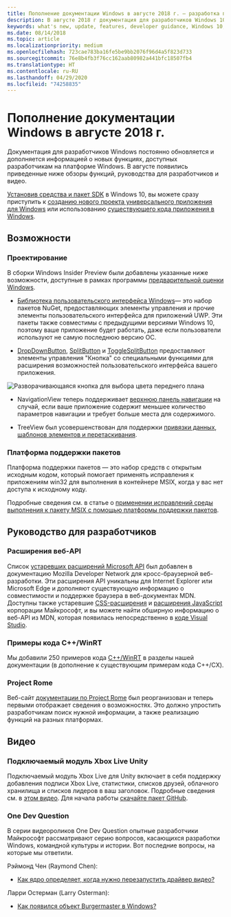 ```yaml
---
title: Пополнение документации Windows в августе 2018 г. — разработка приложений UWP
description: В августе 2018 г документация для разработчиков Windows 10 пополнилась описанием новых возможностей, видеоматериалами, примерами и руководствами для разработчиков.
keywords: what's new, update, features, developer guidance, Windows 10, august
ms.date: 08/14/2018
ms.topic: article
ms.localizationpriority: medium
ms.openlocfilehash: 723cae783ba16fe5be9bb2076f96d4a5f823d733
ms.sourcegitcommit: 76e8b4fb3f76cc162aab80982a441bfc18507fb4
ms.translationtype: HT
ms.contentlocale: ru-RU
ms.lasthandoff: 04/29/2020
ms.locfileid: "74258835"
---
```

# <a name="whats-new-in-the-windows-developer-docs-in-august-2018"></a>Пополнение документации Windows в августе 2018 г.

Документация для разработчиков Windows постоянно обновляется и дополняется информацией о новых функциях, доступных разработчикам на платформе Windows. В августе появились приведенные ниже обзоры функций, руководства для разработчиков и видео.

[Установив средства и пакет SDK](https://developer.microsoft.com/windows/downloads#_blank) в Windows 10, вы можете сразу приступить к [созданию нового проекта универсального приложения для Windows](../get-started/create-uwp-apps.md) или использованию [существующего кода приложения в Windows](../porting/index.md).

## <a name="features"></a>Возможности

### <a name="design"></a>Проектирование

В сборки Windows Insider Preview были добавлены указанные ниже возможности, доступные в рамках программы [предварительной оценки Windows](https://insider.windows.com/).

* [Библиотека пользовательского интерфейса Windows](https://docs.microsoft.com/uwp/toolkits/winui/)— это набор пакетов NuGet, предоставляющих элементы управления и прочие элементы пользовательского интерфейса для приложений UWP. Эти пакеты также совместимы с предыдущими версиями Windows 10, поэтому ваше приложение будет работать, даже если пользователи используют не самую последнюю версию ОС.

* [DropDownButton](../design/controls-and-patterns/buttons.md#create-a-drop-down-button), [SplitButton](../design/controls-and-patterns/buttons.md#create-a-split-button) и [ToggleSplitButton](../design/controls-and-patterns/buttons.md#create-a-toggle-split-button) предоставляют элементы управления "Кнопка" со специальными функциями для расширения возможностей пользовательского интерфейса вашего приложения.

![Разворачивающаяся кнопка для выбора цвета переднего плана](../design/controls-and-patterns/images/split-button-rtb.png)

* NavigationView теперь поддерживает [верхнюю панель навигации](../design/controls-and-patterns/navigationview.md) на случай, если ваше приложение содержит меньшее количество параметров навигации и требует больше места для содержимого.

* TreeView был усовершенствован для поддержки [привязки данных, шаблонов элементов и перетаскивания](../design/controls-and-patterns/tree-view.md).

### <a name="package-support-framework"></a>Платформа поддержки пакетов

Платформа поддержки пакетов — это набор средств с открытым исходным кодом, который помогает применять исправления к приложениям win32 для выполнения в контейнере MSIX, когда у вас нет доступа к исходному коду.

Подробные сведения см. в статье о [применении исправлений среды выполнения к пакету MSIX с помощью платформы поддержки пакетов](../porting/package-support-framework.md).

## <a name="developer-guidance"></a>Руководство для разработчиков

### <a name="web-api-extensions"></a>Расширения веб-API

Список [устаревших расширений Microsoft API](https://developer.mozilla.org/docs/Web/API/Microsoft_API_extensions) был добавлен в документацию Mozilla Developer Network для кросс-браузерной веб-разработки. Эти расширения API уникальны для Internet Explorer или Microsoft Edge и дополняют существующую информацию о совместимости и поддержке браузера в веб-документах MDN. Доступны также устаревшие [CSS-расширения](https://developer.mozilla.org/docs/Web/CSS/Microsoft_Extensions) и [расширения JavaScript](https://developer.mozilla.org/docs/Web/JavaScript/Microsoft_JavaScript_extensions) корпорации Майкрософт, и вы можете найти обширную информацию о веб-API из MDN, которая появилась непосредственно в [коде Visual Studio](https://code.visualstudio.com/updates/v1_25#_new-css-pseudo-selectors-and-pseudo-elements-from-mdn).

### <a name="cwinrt-code-examples"></a>Примеры кода C++/WinRT

Мы добавили 250 примеров кода [C++/WinRT](../cpp-and-winrt-apis/index.md) в разделы нашей документации (в дополнение к существующим примерам кода C++/CX).

### <a name="project-rome"></a>Project Rome

Веб-сайт [документации по Project Rome](https://docs.microsoft.com/windows/project-rome/) был реорганизован и теперь первыми отображает сведения о возможностях. Это должно упростить разработчикам поиск нужной информации, а также реализацию функций на разных платформах.

## <a name="videos"></a>Видео

### <a name="xbox-live-unity-plugin"></a>Подключаемый модуль Xbox Live Unity

Подключаемый модуль Xbox Live для Unity включает в себя поддержку добавления подписи Xbox Live, статистики, списков друзей, облачного хранилища и списков лидеров в ваш заголовок. Подробные сведения см. в [этом видео](https://youtu.be/fVQZ-YgwNpY). Для начала работы [скачайте пакет GitHub](https://aka.ms/UnityPlugin).

### <a name="one-dev-question"></a>One Dev Question

В серии видеороликов One Dev Question опытные разработчики Майкрософт рассматривают серию вопросов, касающихся разработки Windows, командной культуры и истории. Вот последние вопросы, на которые мы ответили.

Рэймонд Чен (Raymond Chen):

* [Как ядро определяет, когда нужно перезапустить драйвер видео?](https://youtu.be/3SNAdyO1l5c)

Ларри Остерман (Larry Osterman):

* [Как появился объект Burgermaster в Windows?](https://youtu.be/0TDSbyAIvX0)